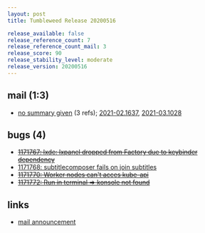 ```yaml
---
layout: post
title: Tumbleweed Release 20200516

release_available: false
release_reference_count: 7
release_reference_count_mail: 3
release_score: 90
release_stability_level: moderate
release_version: 20200516
---
```


## mail (1:3)

- [no summary given](https://github.com/boombatower/tumbleweed-review/issues/10) (3 refs); [2021-02.1637](https://github.com/boombatower/tumbleweed-review/issues/10), [2021-03.1028](https://github.com/boombatower/tumbleweed-review/issues/10)

## bugs (4)

<!--more-->

- ~~[1171767: lxde: lxpanel dropped from Factory due to keybinder dependency](https://bugzilla.opensuse.org/show_bug.cgi?id=1171767)~~
- [1171768: subtitlecomposer fails on join subtitles](https://bugzilla.opensuse.org/show_bug.cgi?id=1171768)
- ~~[1171770: Worker nodes can't acces kube-api](https://bugzilla.opensuse.org/show_bug.cgi?id=1171770)~~
- ~~[1171772: Run in terminal => konsole not found](https://bugzilla.opensuse.org/show_bug.cgi?id=1171772)~~



## links

- [mail announcement](https://github.com/boombatower/tumbleweed-review/issues/10)
